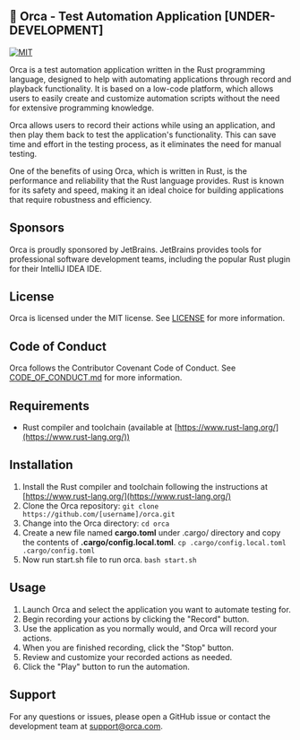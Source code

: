 ## 🐠 **Orca - Test Automation Application [UNDER-DEVELOPMENT]**

[![MIT](https://img.shields.io/crates/l/orca)](https://github.com/orcaci/orca/blob/main/LICENSE)

Orca is a test automation application written in the Rust programming language, designed to help with automating applications through record and playback functionality. It is based on a low-code platform, which allows users to easily create and customize automation scripts without the need for extensive programming knowledge.

Orca allows users to record their actions while using an application, and then play them back to test the application's functionality. This can save time and effort in the testing process, as it eliminates the need for manual testing.

One of the benefits of using Orca, which is written in Rust, is the performance and reliability that the Rust language provides. Rust is known for its safety and speed, making it an ideal choice for building applications that require robustness and efficiency.

## **Sponsors**

Orca is proudly sponsored by JetBrains. JetBrains provides tools for professional software development teams, including the popular Rust plugin for their IntelliJ IDEA IDE.

## **License**

Orca is licensed under the MIT license. See [LICENSE](https://github.com/orcaci/orca/blob/main/LICENSE) for more information.

## **Code of Conduct**

Orca follows the Contributor Covenant Code of Conduct. See [CODE\_OF\_CONDUCT.md](https://github.com/orcaci/orca/blob/main/CODE_OF_CONDUCT.md) for more information.

## **Requirements**

*   Rust compiler and toolchain (available at [https://www.rust-lang.org/](https://www.rust-lang.org/))

## **Installation**

1.  Install the Rust compiler and toolchain following the instructions at [https://www.rust-lang.org/](https://www.rust-lang.org/)
2.  Clone the Orca repository: ```git clone https://github.com/[username]/orca.git```
3.  Change into the Orca directory: ```cd orca```
4.  Create a new file named **cargo.toml** under .cargo/ directory and copy the contents
    of **.cargo/config.local.toml**.  ```cp .cargo/config.local.toml .cargo/config.toml```
5.  Now run start.sh file to run orca. ```bash start.sh```

## **Usage**

1.  Launch Orca and select the application you want to automate testing for.
2.  Begin recording your actions by clicking the "Record" button.
3.  Use the application as you normally would, and Orca will record your actions.
4.  When you are finished recording, click the "Stop" button.
5.  Review and customize your recorded actions as needed.
6.  Click the "Play" button to run the automation.

## **Support**

For any questions or issues, please open a GitHub issue or contact the development team at [support@orca.com](mailto:support@orca.com).
